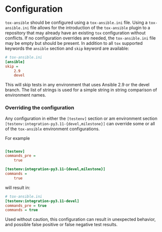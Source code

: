 # Configuration

`tox-ansible` should be configured using a `tox-ansible.ini` file. Using a `tox-ansible.ini` file allows for the introduction of the `tox-ansible` plugin to a repository that may already have an existing `tox` configuration without conflicts. If no configuration overrides are needed, the `tox-ansible.ini` file may be empty but should be present. In addition to all `tox` supported keywords the `ansible` section and `skip` keyword are available:

```ini
# tox-ansible.ini
[ansible]
skip =
    2.9
    devel
```

This will skip tests in any environment that uses Ansible 2.9 or the devel branch. The list of strings is used for a simple string in string comparison of environment names.

### Overriding the configuration

Any configuration in either the `[testenv]` section or am environment section `[testenv:integration-py3.11-{devel,milestone}]` can override some or all of the `tox-ansible` environment configurations.

For example

```ini

[testenv]
commands_pre =
    true

[testenv:integration-py3.11-{devel,milestone}]
commands =
    true
```

will result in:

```ini
# tox-ansible.ini
[testenv:integration-py3.11-devel]
commands_pre = true
commands = true
```

Used without caution, this configuration can result in unexpected behavior, and possible false positive or false negative test results.

